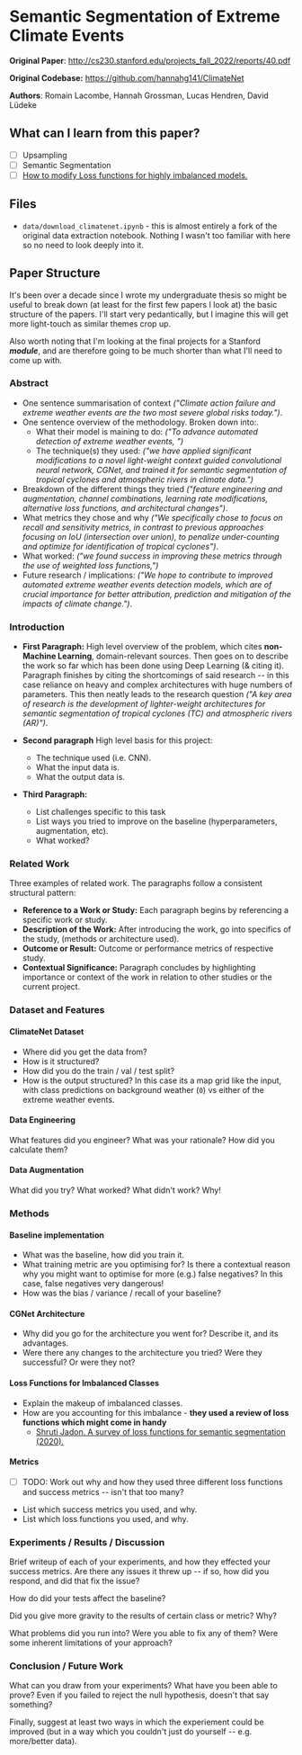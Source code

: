 # Semantic Segmentation of Extreme Climate Events

**Original Paper**: http://cs230.stanford.edu/projects_fall_2022/reports/40.pdf

**Original Codebase:** https://github.com/hannahg141/ClimateNet

**Authors**: Romain Lacombe, Hannah Grossman, Lucas Hendren, David Lüdeke

## What can I learn from this paper?

- [ ] Upsampling
- [ ] Semantic Segmentation
- [ ] [How to modify Loss functions for highly imbalanced models.](https://ieeexplore.ieee.org/document/9277638)

## Files

- `data/download_climatenet.ipynb` - this is almost entirely a fork of the original data extraction notebook. Nothing I wasn't too familiar with here so no need to look deeply into it.

## Paper Structure

It's been over a decade since I wrote my undergraduate thesis so might be useful to break down (at least for the first few papers I look at) the basic structure of the papers. I'll start very pedantically, but I imagine this will get more light-touch as similar themes crop up.

Also worth noting that I'm looking at the final projects for a Stanford **_module_**, and are therefore going to be much shorter than what I'll need to come up with.

### Abstract

- One sentence summarisation of context _("Climate action failure and extreme weather events are the two most severe global risks today.")_.
- One sentence overview of the methodology. Broken down into:.
  - What their model is maining to do: _("To advance automated detection of extreme weather events, ")_
  - The technique(s) they used: _("we have applied significant modifications to a novel light-weight context guided convolutional neural network, CGNet, and trained it for semantic segmentation of tropical cyclones and atmospheric rivers in climate data.")_
- Breakdown of the different things they tried _("feature engineering and augmentation, channel combinations, learning rate modifications, alternative loss functions, and architectural changes")_.
- What metrics they chose and why _("We specifically chose to focus on recall and sensitivity metrics, in contrast to previous approaches focusing on IoU (intersection over union), to penalize under-counting and optimize for identification of tropical cyclones")_.
- What worked: _("we found success in improving these metrics through the use of weighted loss functions,")_
- Future research / implications: _("We hope to contribute to improved automated extreme weather events detection models, which are of crucial importance for better attribution, prediction and mitigation of the impacts of climate change.")_.

### Introduction

- **First Paragraph:** High level overview of the problem, which cites **non-Machine Learning**, domain-relevant sources. Then goes on to describe the work so far which has been done using Deep Learning (& citing it). Paragraph finishes by citing the shortcomings of said research -- in this case reliance on heavy and complex architectures with
  huge numbers of parameters. This then neatly leads to the research question _("A key area of research is the development of lighter-weight architectures for semantic segmentation of tropical cyclones (TC) and atmospheric rivers (AR)")_.

- **Second paragraph** High level basis for this project:

  - The technique used (i.e. CNN).
  - What the input data is.
  - What the output data is.

- **Third Paragraph:**
  - List challenges specific to this task
  - List ways you tried to improve on the baseline (hyperparameters, augmentation, etc).
  - What worked?

### Related Work

Three examples of related work. The paragraphs follow a consistent structural pattern:

- **Reference to a Work or Study:** Each paragraph begins by referencing a specific work or study.
- **Description of the Work:** After introducing the work, go into specifics of the study, (methods or architecture used).
- **Outcome or Result:** Outcome or performance metrics of respective study.
- **Contextual Significance:** Paragraph concludes by highlighting importance or context of the work in relation to other studies or the current project.

### Dataset and Features

#### ClimateNet Dataset

- Where did you get the data from?
- How is it structured?
- How did you do the train / val / test split?
- How is the output structured? In this case its a map grid like the input, with class predictions on background weather (`0`) vs either of the extreme weather events.

#### Data Engineering

What features did you engineer? What was your rationale? How did you calculate them?

#### Data Augmentation

What did you try? What worked? What didn't work? Why!

### Methods

#### Baseline implementation

- What was the baseline, how did you train it.
- What training metric are you optimising for? Is there a contextual reason why you might want to optimise for more (e.g.) false negatives? In this case, false negatives very dangerous!
- How was the bias / variance / recall of your baseline?

#### CGNet Architecture

- Why did you go for the architecture you went for? Describe it, and its advantages.
- Were there any changes to the architecture you tried? Were they successful? Or were they not?

#### Loss Functions for Imbalanced Classes

- Explain the makeup of imbalanced classes.
- How are you accounting for this imbalance - **they used a review of loss functions which might come in handy**
  - [Shruti Jadon. A survey of loss functions for semantic segmentation (2020).](https://ieeexplore.ieee.org/document/9277638)

#### Metrics

- [ ] TODO: Work out why and how they used three different loss functions and success metrics -- isn't that too many?

* List which success metrics you used, and why.
* List which loss functions you used, and why.

### Experiments / Results / Discussion

Brief writeup of each of your experiments, and how they effected your success metrics. Are there any issues it threw up -- if so, how did you respond, and did that fix the issue?

How do did your tests affect the baseline?

Did you give more gravity to the results of certain class or metric? Why?

What problems did you run into? Were you able to fix any of them? Were some inherent limitations of your approach?

### Conclusion / Future Work

What can you draw from your experiments? What have you been able to prove? Even if you failed to reject the null hypothesis, doesn't that say something?

Finally, suggest at least two ways in which the experiement could be improved (but in a way which you couldn't just do yourself -- e.g. more/better data).
